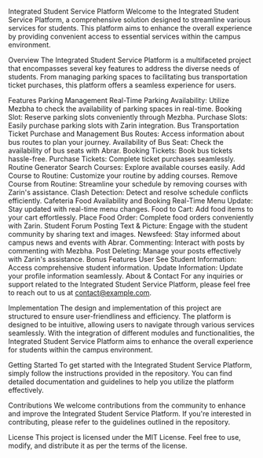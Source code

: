 
Integrated Student Service Platform
Welcome to the Integrated Student Service Platform, a comprehensive solution designed to streamline various services for students. This platform aims to enhance the overall experience by providing convenient access to essential services within the campus environment.

Overview
The Integrated Student Service Platform is a multifaceted project that encompasses several key features to address the diverse needs of students. From managing parking spaces to facilitating bus transportation ticket purchases, this platform offers a seamless experience for users.

Features
Parking Management
Real-Time Parking Availability: Utilize Mezbha to check the availability of parking spaces in real-time.
Booking Slot: Reserve parking slots conveniently through Mezbha.
Purchase Slots: Easily purchase parking slots with Zarin integration.
Bus Transportation Ticket Purchase and Management
Bus Routes: Access information about bus routes to plan your journey.
Availability of Bus Seat: Check the availability of bus seats with Abrar.
Booking Tickets: Book bus tickets hassle-free.
Purchase Tickets: Complete ticket purchases seamlessly.
Routine Generator
Search Courses: Explore available courses easily.
Add Course to Routine: Customize your routine by adding courses.
Remove Course from Routine: Streamline your schedule by removing courses with Zarin's assistance.
Clash Detection: Detect and resolve schedule conflicts efficiently.
Cafeteria Food Availability and Booking
Real-Time Menu Update: Stay updated with real-time menu changes.
Food to Cart: Add food items to your cart effortlessly.
Place Food Order: Complete food orders conveniently with Zarin.
Student Forum
Posting Text & Picture: Engage with the student community by sharing text and images.
Newsfeed: Stay informed about campus news and events with Abrar.
Commenting: Interact with posts by commenting with Mezbha.
Post Deleting: Manage your posts effectively with Zarin's assistance.
Bonus Features
User
See Student Information: Access comprehensive student information.
Update Information: Update your profile information seamlessly.
About & Contact
For any inquiries or support related to the Integrated Student Service Platform, please feel free to reach out to us at contact@example.com.

Implementation
The design and implementation of this project are structured to ensure user-friendliness and efficiency. The platform is designed to be intuitive, allowing users to navigate through various services seamlessly. With the integration of different modules and functionalities, the Integrated Student Service Platform aims to enhance the overall experience for students within the campus environment.

Getting Started
To get started with the Integrated Student Service Platform, simply follow the instructions provided in the repository. You can find detailed documentation and guidelines to help you utilize the platform effectively.

Contributions
We welcome contributions from the community to enhance and improve the Integrated Student Service Platform. If you're interested in contributing, please refer to the guidelines outlined in the repository.

License
This project is licensed under the MIT License. Feel free to use, modify, and distribute it as per the terms of the license.
